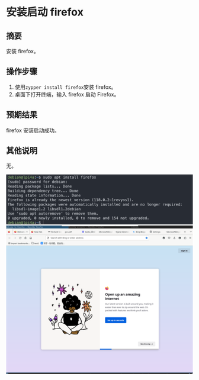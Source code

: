 # 安装启动 firefox

## 摘要

安装 firefox。

## 操作步骤

1. 使用```zypper install firefox```安装 firefox。
2. 桌面下打开终端，输入 firefox 启动 Firefox。

## 预期结果

firefox 安装启动成功。

## 其他说明

无。

![alt text](image-115.png)
![alt text](image-116.png)